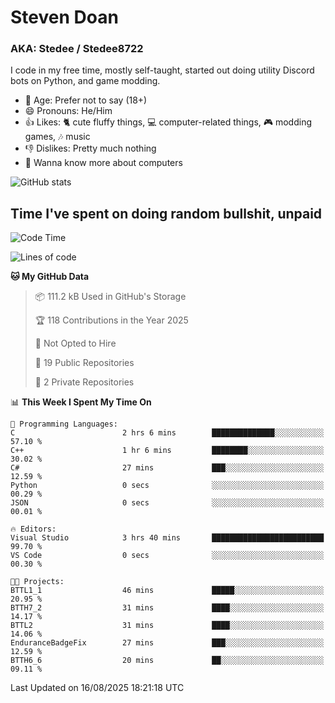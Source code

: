# Steven Doan
### AKA: Stedee / Stedee8722
I code in my free time, mostly self-taught, started out doing utility Discord bots on Python, and game modding.

- 🤔 Age: Prefer not to say (18+)
- 😄 Pronouns: He/Him
- 👍 Likes: 🐈 cute fluffy things, 💻 computer-related things, 🎮 modding games, 🎶 music
- 👎 Dislikes: Pretty much nothing
- 🥹 Wanna know more about computers

![GitHub stats](https://github-readme-stats-iota-mocha-40.vercel.app/api?username=Stedee8722&show=prs_merged,prs_merged_percentage&show_icons=true&theme=transparent)

## Time I've spent on doing random bullshit, unpaid
<!--START_SECTION:Time I've spent on doing random bullshit, unpaid-->
![Code Time](http://img.shields.io/badge/Code%20Time-306%20hrs%2034%20mins-blue)

![Lines of code](https://img.shields.io/badge/From%20Hello%20World%20I%27ve%20Written-87.0%20thousand%20lines%20of%20code-blue)

**🐱 My GitHub Data** 

> 📦 111.2 kB Used in GitHub's Storage 
 > 
> 🏆 118 Contributions in the Year 2025
 > 
> 🚫 Not Opted to Hire
 > 
> 📜 19 Public Repositories 
 > 
> 🔑 2 Private Repositories 
 > 
📊 **This Week I Spent My Time On** 

```text
💬 Programming Languages: 
C                        2 hrs 6 mins        ██████████████░░░░░░░░░░░   57.10 % 
C++                      1 hr 6 mins         ████████░░░░░░░░░░░░░░░░░   30.02 % 
C#                       27 mins             ███░░░░░░░░░░░░░░░░░░░░░░   12.59 % 
Python                   0 secs              ░░░░░░░░░░░░░░░░░░░░░░░░░   00.29 % 
JSON                     0 secs              ░░░░░░░░░░░░░░░░░░░░░░░░░   00.01 % 

🔥 Editors: 
Visual Studio            3 hrs 40 mins       █████████████████████████   99.70 % 
VS Code                  0 secs              ░░░░░░░░░░░░░░░░░░░░░░░░░   00.30 % 

🐱‍💻 Projects: 
BTTL1_1                  46 mins             █████░░░░░░░░░░░░░░░░░░░░   20.95 % 
BTTH7_2                  31 mins             ████░░░░░░░░░░░░░░░░░░░░░   14.17 % 
BTTL2                    31 mins             ████░░░░░░░░░░░░░░░░░░░░░   14.06 % 
EnduranceBadgeFix        27 mins             ███░░░░░░░░░░░░░░░░░░░░░░   12.59 % 
BTTH6_6                  20 mins             ██░░░░░░░░░░░░░░░░░░░░░░░   09.11 % 
```


 Last Updated on 16/08/2025 18:21:18 UTC
<!--END_SECTION:Time I've spent on doing random bullshit, unpaid-->

